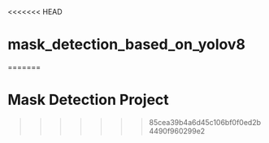 <<<<<<< HEAD
# mask_detection_based_on_yolov8
=======
# Mask Detection Project
>>>>>>> 85cea39b4a6d45c106bf0f0ed2b4490f960299e2
